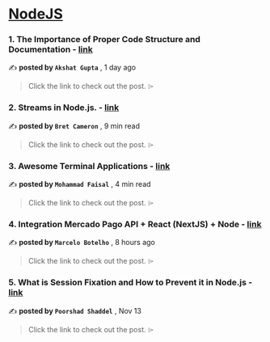 
<h1><a href=https://medium.com/tag/nodejs/recommended target="_blank" rel="noopener noreferrer">NodeJS</a></h1>
<h3>1. The Importance of Proper Code Structure and Documentation - <a href=https://medium.com/codechef-vit/the-importance-of-proper-code-structure-and-documentation-306bfd6f2fff?source=tag_recommended_feed---------0-84----------nodejs----------e681bbac_f74a_4db2_995e_d7ffad8fa592------- target="_blank" rel="noopener noreferrer">link</a></h3>

✍️ **posted by `Akshat Gupta`** <date> , 1 day ago</date>

<blockquote>Click the link to check out the post. ⌲</blockquote>

<h3>2. Streams in Node.js. - <a href=https://medium.com/gitconnected/an-introduction-to-streams-in-node-js-e021650f0440?source=tag_recommended_feed---------1-107----------nodejs----------e681bbac_f74a_4db2_995e_d7ffad8fa592------- target="_blank" rel="noopener noreferrer">link</a></h3>

✍️ **posted by `Bret Cameron`** <date> , 9 min read</date>

<blockquote>Click the link to check out the post. ⌲</blockquote>

<h3>3. Awesome Terminal Applications - <a href=https://medium.com/gitconnected/awesome-terminal-applications-e4a06022dffa?source=tag_recommended_feed---------2-85----------nodejs----------e681bbac_f74a_4db2_995e_d7ffad8fa592------- target="_blank" rel="noopener noreferrer">link</a></h3>

✍️ **posted by `Mohammad Faisal`** <date> , 4 min read</date>

<blockquote>Click the link to check out the post. ⌲</blockquote>

<h3>4. Integration Mercado Pago API + React (NextJS) + Node - <a href=https://medium.com/@botelhomarcelo7/mercado-pago-api-react-nextjs-e3319b6d48cf?source=tag_recommended_feed---------3-84----------nodejs----------e681bbac_f74a_4db2_995e_d7ffad8fa592------- target="_blank" rel="noopener noreferrer">link</a></h3>

✍️ **posted by `Marcelo Botelho`** <date> , 8 hours ago</date>

<blockquote>Click the link to check out the post. ⌲</blockquote>

<h3>5. What is Session Fixation and How to Prevent it in Node.js - <a href=https://medium.com/gitconnected/what-is-session-fixation-and-how-to-prevent-it-in-node-js-03580b6acd67?source=tag_recommended_feed---------4-107----------nodejs----------e681bbac_f74a_4db2_995e_d7ffad8fa592------- target="_blank" rel="noopener noreferrer">link</a></h3>

✍️ **posted by `Poorshad Shaddel`** <date> , Nov 13</date>

<blockquote>Click the link to check out the post. ⌲</blockquote>

